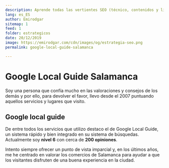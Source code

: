 ```yaml
---
description: Aprende todas las vertientes SEO (técnico, contenidos y linking) y domínalas como un experto
lang: es_ES
author: Emirodgar
sitemap: 1
feed: 1
folder: estrategicos
date: 20/12/2019
image: https://emirodgar.com/cdn/images/og/estrategia-seo.png
permalink: google-local-guide-salamanca

---
```


# Google Local Guide Salamanca

Soy una persona que confía mucho en las valoraciones y consejos de los demás y por ello, para devolver el favor, llevo desde el 2007 puntuando aquellos servicios y lugares que visito.

## Google local guide

De entre todos los servicios que utilizo destaco el de Google Local Guide, un sistema rápido y bien integrado en su sistema de búsquedas. Actualmente soy **nivel 6** con cerca de **200 opiniones**.

<amp-twitter 
  width="375"
  height="472"
  layout="responsive"
  data-tweetid="1207965095269195776">
</amp-twitter>

Intento siempre ofrecer un punto de vista imparcial y, en los últimos años, me he centrado en valorar los comercios de Salamanca para ayudar a que los visitantes disfruten de una buena experiencia en la ciudad.
<!--stackedit_data:
eyJoaXN0b3J5IjpbMTQ1Nzk0OTAxOCwtMjA0MDMzOTY0NywtMT
A4MjYwOTUzOCwxOTIyMDkxNDg4LDE1NTI5NTQ5OTVdfQ==
-->